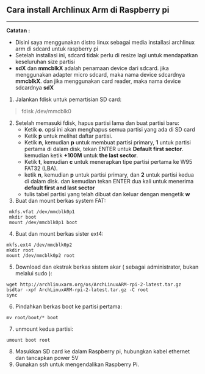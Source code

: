 ## Cara install Archlinux Arm di Raspberry pi
----------------------------------------------
**Catatan :**
- Disini saya menggunakan distro linux sebagai media installasi archlinux arm di sdcard untuk raspberry pi
- Setelah installasi ini, sdcard tidak perlu di resize lagi untuk mendapatkan keseluruhan size partisi
- **sdX** dan **mmcblkX** adalah penamaan device dari sdcard. jika menggunakan adapter micro sdcard, maka nama device sdcardnya **mmcblkX**. dan jika menggunakan card reader, maka nama device sdcardnya **sdX** 

1. Jalankan fdisk untuk pemartisian SD card:
> fdisk /dev/mmcblk0
2. Setelah memasuki fdisk, hapus partisi lama dan buat partisi baru:
   - Ketik **o**. opsi ini akan menghapus semua partisi yang ada di SD card
   - Ketik **p** untuk melihat daftar partisi.
   - Ketik **n**, kemudian **p** untuk membuat partisi primary, **1** untuk partisi pertama di dalam disk, tekan ENTER untuk **Default first sector**. kemudian ketik **+100M** untuk **the last sector**.
   - Ketik **t**, kemudian **c** untuk menerapkan tipe partisi pertama ke W95 FAT32 (LBA). 
   - ketik **n**, kemudian **p** untuk partisi primary, dan **2** untuk partisi kedua di dalam disk. dan kemudian tekan ENTER dua kali untuk menerima **default first and last sector**
   - tulis tabel partisi yang telah dibuat dan keluar dengan mengetik **w**
3. Buat dan mount berkas system FAT:
```
 mkfs.vfat /dev/mmcblk0p1
 mkdir boot
 mount /dev/mmcblk0p1 boot
```
4. Buat dan mount berkas sister ext4:
```
mkfs.ext4 /dev/mmcblk0p2
mkdir root
mount /dev/mmcblk0p2 root
```
5. Download dan ekstrak berkas sistem akar ( sebagai administrator, bukan melalui sudo ):
```
wget http://archlinuxarm.org/os/ArchLinuxARM-rpi-2-latest.tar.gz
bsdtar -xpf ArchLinuxARM-rpi-2-latest.tar.gz -C root
sync
```
6. Pindahkan berkas boot ke partisi pertama:
```
mv root/boot/* boot
```
7. unmount kedua partisi:
```
umount boot root
```
8. Masukkan SD card ke dalam Raspberry pi, hubungkan kabel ethernet dan tancapkan power 5V
9. Gunakan ssh untuk mengendalikan Raspberry Pi.
